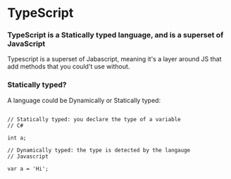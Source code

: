 # TypeScript

### TypeScript is a Statically typed language, and is a superset of JavaScript

Typescript is a superset of Jabascript, meaning it's a layer around JS that add methods that you could't use without.

### Statically typed?

A language could be Dynamically or Statically typed:

~~~~

// Statically typed: you declare the type of a variable
// C#

int a;

// Dynamically typed: the type is detected by the langauge
// Javascript

var a = 'Hi';

~~~~




